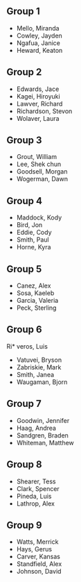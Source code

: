 ## Group 1
* Mello, Miranda
* Cowley, Jayden
* Ngafua, Janice
* Heward, Keaton

## Group 2
* Edwards, Jace
* Kagei, Hiroyuki
* Lawver, Richard
* Richardson, Stevon
* Wolaver, Laura

## Group 3
* Grout, William
* Lee, Shek chun
* Goodsell, Morgan
* Wogerman, Dawn

## Group 4
* Maddock, Kody
* Bird, Jon
* Eddie, Cody
* Smith, Paul
* Horne, Kyra

## Group 5
* Canez, Alex
* Sosa, Kaeleb
* Garcia, Valeria
* Peck, Sterling

## Group 6
Ri* veros, Luis
* Vatuvei, Bryson
* Zabriskie, Mark
* Smith, Janea
* Waugaman, Bjorn

## Group 7
* Goodwin, Jennifer
* Haag, Andrea
* Sandgren, Braden
* Whiteman, Matthew

## Group 8
* Shearer, Tess
* Clark, Spencer
* Pineda, Luis
* Lathrop, Alex

## Group 9
* Watts, Merrick
* Hays, Gerus
* Carver, Kansas
* Standfield, Alex
* Johnson, David
